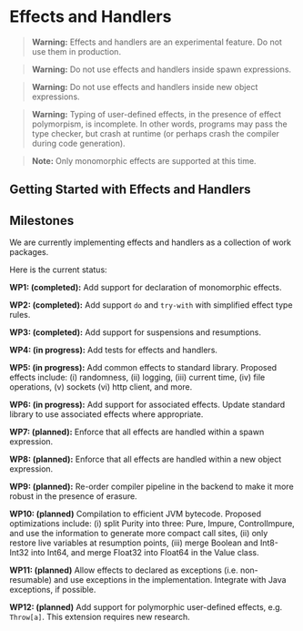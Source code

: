 # Effects and Handlers

> **Warning:** Effects and handlers are an experimental feature. Do not use them
> in production.

> **Warning:** Do not use effects and handlers inside spawn expressions.

> **Warning:** Do not use effects and handlers inside new object expressions.

> **Warning:** Typing of user-defined effects, in the presence of effect
> polymorpism, is incomplete. In other words, programs may pass the type
> checker, but crash at runtime (or perhaps crash the compiler during code
> generation). 

> **Note:** Only monomorphic effects are supported at this time.

## Getting Started with Effects and Handlers

## Milestones

We are currently implementing effects and handlers as a collection of work packages.

Here is the current status:

**WP1: (completed):** Add support for declaration of monomorphic effects.

**WP2: (completed):** Add support `do` and `try-with` with simplified effect type rules.

**WP3: (completed):** Add support for suspensions and resumptions.

**WP4: (in progress):** Add tests for effects and handlers.

**WP5: (in progress):** Add common effects to standard library. Proposed effects
include: (i) randomness, (ii) logging, (iii) current time, (iv) file operations,
(v) sockets (vi) http client, and more.

**WP6: (in progress):** Add support for associated effects. Update standard
library to use associated effects where appropriate. 

**WP7: (planned):** Enforce that all effects are handled within a spawn expression.

**WP8: (planned):** Enforce that all effects are handled within a new object expression.

**WP9: (planned):** Re-order compiler pipeline in the backend to make it more
robust in the presence of erasure. 

**WP10: (planned)** Compilation to efficient JVM bytecode. Proposed optimizations
include: (i) split Purity into three: Pure, Impure, ControlImpure, and use the
information to generate more compact call sites, (ii) only restore live
variables at resumption points, (iii) merge Boolean and Int8-Int32 into Int64,
and merge Float32 into Float64 in the Value class. 

**WP11: (planned)** Allow effects to declared as exceptions (i.e. non-resumable)
and use exceptions in the implementation. Integrate with Java exceptions, if
possible. 

**WP12: (planned)** Add support for polymorphic user-defined effects, e.g.
`Throw[a]`. This extension requires new research. 
